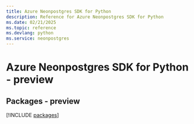 ```yaml
---
title: Azure Neonpostgres SDK for Python
description: Reference for Azure Neonpostgres SDK for Python
ms.date: 02/21/2025
ms.topic: reference
ms.devlang: python
ms.service: neonpostgres
---
```

# Azure Neonpostgres SDK for Python - preview
## Packages - preview
[!INCLUDE [packages](neonpostgres-index.md)]